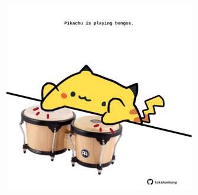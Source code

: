 <!-- built at 08/07/2023, 07:00:58 UTC -->
<p align="center">
  <img width="500" height="500" src="./ReadmeImage.svg">
</p>
